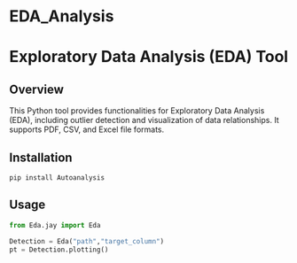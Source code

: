 # EDA_Analysis
# Exploratory Data Analysis (EDA) Tool

## Overview

This Python tool provides functionalities for Exploratory Data Analysis (EDA), including outlier detection and visualization of data relationships. It supports PDF, CSV, and Excel file formats.

## Installation

```shell
pip install Autoanalysis
```

## Usage

``` python
from Eda.jay import Eda

Detection = Eda("path","target_column")
pt = Detection.plotting()
```
